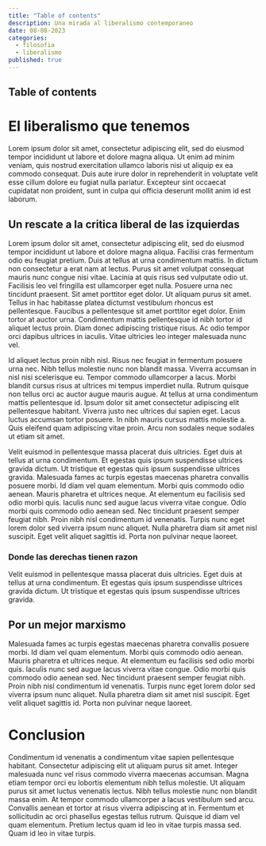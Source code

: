 ```yaml
---
title: "Table of contents"
description: Una mirada al liberalismo contemporaneo
date: 08-08-2023
categories:
  - filosofia
  - liberalismo
published: true
---
```


## Table of contents

# El liberalismo que tenemos

Lorem ipsum dolor sit amet, consectetur adipiscing elit, sed do eiusmod tempor incididunt ut labore et dolore magna aliqua. Ut enim ad minim veniam, quis nostrud exercitation ullamco laboris nisi ut aliquip ex ea commodo consequat. Duis aute irure dolor in reprehenderit in voluptate velit esse cillum dolore eu fugiat nulla pariatur. Excepteur sint occaecat cupidatat non proident, sunt in culpa qui officia deserunt mollit anim id est laborum.

## Un rescate a la critica liberal de las izquierdas

Lorem ipsum dolor sit amet, consectetur adipiscing elit, sed do eiusmod tempor incididunt ut labore et dolore magna aliqua. Facilisi cras fermentum odio eu feugiat pretium. Duis at tellus at urna condimentum mattis. In dictum non consectetur a erat nam at lectus. Purus sit amet volutpat consequat mauris nunc congue nisi vitae. Lacinia at quis risus sed vulputate odio ut. Facilisis leo vel fringilla est ullamcorper eget nulla. Posuere urna nec tincidunt praesent. Sit amet porttitor eget dolor. Ut aliquam purus sit amet. Tellus in hac habitasse platea dictumst vestibulum rhoncus est pellentesque. Faucibus a pellentesque sit amet porttitor eget dolor. Enim tortor at auctor urna. Condimentum mattis pellentesque id nibh tortor id aliquet lectus proin. Diam donec adipiscing tristique risus. Ac odio tempor orci dapibus ultrices in iaculis. Vitae ultricies leo integer malesuada nunc vel.

Id aliquet lectus proin nibh nisl. Risus nec feugiat in fermentum posuere urna nec. Nibh tellus molestie nunc non blandit massa. Viverra accumsan in nisl nisi scelerisque eu. Tempor commodo ullamcorper a lacus. Morbi blandit cursus risus at ultrices mi tempus imperdiet nulla. Rutrum quisque non tellus orci ac auctor augue mauris augue. At tellus at urna condimentum mattis pellentesque id. Ipsum dolor sit amet consectetur adipiscing elit pellentesque habitant. Viverra justo nec ultrices dui sapien eget. Lacus luctus accumsan tortor posuere. In nibh mauris cursus mattis molestie a. Quis eleifend quam adipiscing vitae proin. Arcu non sodales neque sodales ut etiam sit amet.

Velit euismod in pellentesque massa placerat duis ultricies. Eget duis at tellus at urna condimentum. Et egestas quis ipsum suspendisse ultrices gravida dictum. Ut tristique et egestas quis ipsum suspendisse ultrices gravida. Malesuada fames ac turpis egestas maecenas pharetra convallis posuere morbi. Id diam vel quam elementum. Morbi quis commodo odio aenean. Mauris pharetra et ultrices neque. At elementum eu facilisis sed odio morbi quis. Iaculis nunc sed augue lacus viverra vitae congue. Odio morbi quis commodo odio aenean sed. Nec tincidunt praesent semper feugiat nibh. Proin nibh nisl condimentum id venenatis. Turpis nunc eget lorem dolor sed viverra ipsum nunc aliquet. Nulla pharetra diam sit amet nisl suscipit. Eget velit aliquet sagittis id. Porta non pulvinar neque laoreet.

### Donde las derechas tienen razon

Velit euismod in pellentesque massa placerat duis ultricies. Eget duis at tellus at urna condimentum. Et egestas quis ipsum suspendisse ultrices gravida dictum. Ut tristique et egestas quis ipsum suspendisse ultrices gravida.

## Por un mejor marxismo

Malesuada fames ac turpis egestas maecenas pharetra convallis posuere morbi. Id diam vel quam elementum. Morbi quis commodo odio aenean. Mauris pharetra et ultrices neque. At elementum eu facilisis sed odio morbi quis. Iaculis nunc sed augue lacus viverra vitae congue. Odio morbi quis commodo odio aenean sed. Nec tincidunt praesent semper feugiat nibh. Proin nibh nisl condimentum id venenatis. Turpis nunc eget lorem dolor sed viverra ipsum nunc aliquet. Nulla pharetra diam sit amet nisl suscipit. Eget velit aliquet sagittis id. Porta non pulvinar neque laoreet.

# Conclusion

Condimentum id venenatis a condimentum vitae sapien pellentesque habitant. Consectetur adipiscing elit ut aliquam purus sit amet. Integer malesuada nunc vel risus commodo viverra maecenas accumsan. Magna etiam tempor orci eu lobortis elementum nibh tellus molestie. Ut aliquam purus sit amet luctus venenatis lectus. Nibh tellus molestie nunc non blandit massa enim. At tempor commodo ullamcorper a lacus vestibulum sed arcu. Convallis aenean et tortor at risus viverra adipiscing at in. Fermentum et sollicitudin ac orci phasellus egestas tellus rutrum. Quisque id diam vel quam elementum. Pretium lectus quam id leo in vitae turpis massa sed. Quam id leo in vitae turpis.
